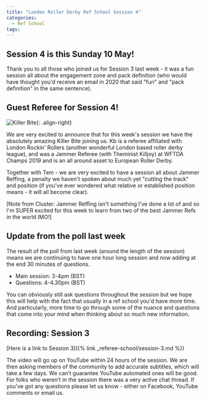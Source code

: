 ```yaml
---
title: "London Roller Derby Ref School Session 4"
categories:
  - Ref School
tags:
---
```

## Session 4 is this Sunday 10 May!
Thank you to all those who joined us for Session 3 last week - it was a fun session all about the engagement zone and pack definition (who would have thought you'd receive an email in 2020 that said "fun" and "pack definition" in the same sentence).

## Guest Referee for Session 4!
![Killer Bite](https://res.cloudinary.com/elliot-forty-two/image/upload/f_auto,q_auto,c_scale,w_300/officially-awesome/portraits/killer-bite_dxqfvg.jpg){: .align-right}

We are very excited to announce that for this week's session we have the absolutely amazing Killer Bite joining us. Kb  is a referee affiliated with London Rockin' Rollers (another wonderful London based roller derby league), and  was a Jammer Referee (with Theminist Killjoy) at WFTDA Champs 2019 and is an all around asset to European Roller Derby.

Together with Tem - we are very excited to have a session all about Jammer Reffing, a penalty we haven't spoken about much yet "cutting the track" and position (if you've ever wondered what relative or established position means - it will all become clear).

[Note from Cluster:  Jammer Reffing isn't something I've done a lot of and so I'm SUPER excited for this week to learn from two of the best Jammer Refs in the world IMO!]

## Update from the poll last week

The result of the poll from last week (around the length of  the session) means we are continuing to have one hour long session and now adding at the end 30 minutes of questions.

- Main session: 3-4pm (BST)
- Questions: 4-4.30pm (BST)

You can obviously still ask questions throughout the session but we hope this will help with the fact that usually in a ref school you'd have more time. And particularly, more time to go through some of the nuance and questions that come into your mind when thinking about so much new information.

## Recording: Session 3

[Here is a link to Session 3]({% link _referee-school/session-3.md %})

The video will go up on YouTube within 24 hours of the session. We are then asking members of the community to add accurate subtitles, which will take a few days. We can’t guarantee YouTube automated ones will be good. For folks who weren’t in the session there was a very active chat thread. If you've got any questions please let us know - either on Facebook, YouTube comments or email us.
